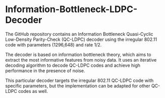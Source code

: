 # Information-Bottleneck-LDPC-Decoder
The GitHub repository contains an Information Bottleneck Quasi-Cyclic Low-Density Parity-Check (QC-LDPC) decoder using the irregular 802.11 code with parameters (1296,648) and rate 1/2.

The decoder is based on information bottleneck theory, which aims to extract the most informative features from noisy data. It uses an iterative decoding algorithm to decode QC-LDPC codes and achieve high performance in the presence of noise.

This particular decoder targets the irregular 802.11 QC-LDPC code with specific parameters, but the implementation can be adapted for other QC-LDPC codes as well.
